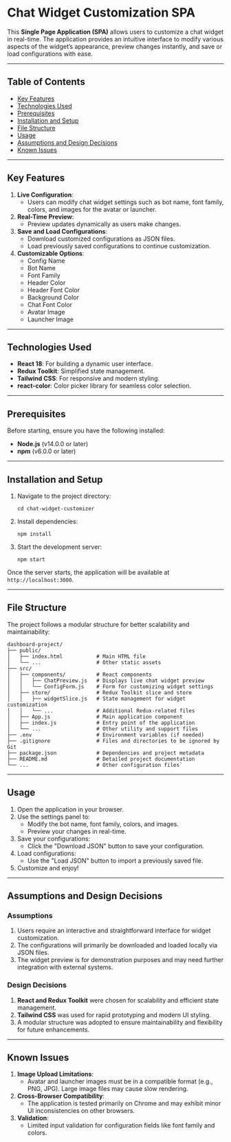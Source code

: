 # Chat Widget Customization SPA

This **Single Page Application (SPA)** allows users to customize a chat widget in real-time. The application provides an intuitive interface to modify various aspects of the widget’s appearance, preview changes instantly, and save or load configurations with ease.

---

## **Table of Contents**
- [Key Features](#key-features)
- [Technologies Used](#technologies-used)
- [Prerequisites](#prerequisites)
- [Installation and Setup](#installation-and-setup)
- [File Structure](#file-structure)
- [Usage](#usage)
- [Assumptions and Design Decisions](#assumptions-and-design-decisions)
- [Known Issues](#known-issues)

---

## **Key Features**
1. **Live Configuration**:
   - Users can modify chat widget settings such as bot name, font family, colors, and images for the avatar or launcher.
2. **Real-Time Preview**:
   - Preview updates dynamically as users make changes.
3. **Save and Load Configurations**:
   - Download customized configurations as JSON files.
   - Load previously saved configurations to continue customization.
4. **Customizable Options**:
   - Config Name
   - Bot Name
   - Font Family
   - Header Color
   - Header Font Color
   - Background Color
   - Chat Font Color
   - Avatar Image
   - Launcher Image

---

## **Technologies Used**
- **React 18**: For building a dynamic user interface.
- **Redux Toolkit**: Simplified state management.
- **Tailwind CSS**: For responsive and modern styling.
- **react-color**: Color picker library for seamless color selection.

---

## **Prerequisites**
Before starting, ensure you have the following installed:
- **Node.js** (v14.0.0 or later)
- **npm** (v6.0.0 or later)

---

## Installation and Setup

1. Navigate to the project directory:
   ```
   cd chat-widget-customizer
   ```

2. Install dependencies:
   ```
   npm install
   ```

3. Start the development server:
   ```
   npm start
   ```
Once the server starts, the application will be available at `http://localhost:3000`.


* * * * *

**File Structure**
------------------

The project follows a modular structure for better scalability and maintainability:


```plaintext
dashboard-project/
├── public/
│   ├── index.html           # Main HTML file
│   └── ...                  # Other static assets
├── src/
│   ├── components/          # React components
│   │   ├── ChatPreview.js   # Displays live chat widget preview
│   │   └── ConfigForm.js    # Form for customizing widget settings
│   ├── store/               # Redux Toolkit slice and store
│   │   ├── widgetSlice.js   # State management for widget customization
│   │   └── ...              # Additional Redux-related files
│   ├── App.js               # Main application component
│   ├── index.js             # Entry point of the application
│   └── ...                  # Other utility and support files
├── .env                     # Environment variables (if needed)
├── .gitignore               # Files and directories to be ignored by Git
├── package.json             # Dependencies and project metadata
├── README.md                # Detailed project documentation
└── ...                      # Other configuration files`
```
* * * * *

**Usage**
---------

1.  Open the application in your browser.
2.  Use the settings panel to:
    -   Modify the bot name, font family, colors, and images.
    -   Preview your changes in real-time.
3.  Save your configurations:
    -   Click the "Download JSON" button to save your configuration.
4.  Load configurations:
    -   Use the "Load JSON" button to import a previously saved file.
5.  Customize and enjoy!

* * * * *

**Assumptions and Design Decisions**
------------------------------------

### **Assumptions**

1.  Users require an interactive and straightforward interface for widget customization.
2.  The configurations will primarily be downloaded and loaded locally via JSON files.
3.  The widget preview is for demonstration purposes and may need further integration with external systems.

### **Design Decisions**

1.  **React and Redux Toolkit** were chosen for scalability and efficient state management.
2.  **Tailwind CSS** was used for rapid prototyping and modern UI styling.
3.  A modular structure was adopted to ensure maintainability and flexibility for future enhancements.

* * * * *

**Known Issues**
----------------

1.  **Image Upload Limitations**:
    -   Avatar and launcher images must be in a compatible format (e.g., PNG, JPG). Large image files may cause slow rendering.
2.  **Cross-Browser Compatibility**:
    -   The application is tested primarily on Chrome and may exhibit minor UI inconsistencies on other browsers.
3.  **Validation**:
    -   Limited input validation for configuration fields like font family and colors.